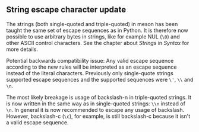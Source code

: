 ## String escape character update

The strings (both single-quoted and triple-quoted) in meson has been taught the
same set of escape sequences as in Python. It is therefore now possible to use
arbitrary bytes in strings, like for example NUL (`\0`) and other ASCII control
characters. See the chapter about *Strings* in *Syntax* for more details.

Potential backwards compatibility issue: Any valid escape sequence according to
the new rules will be interpreted as an escape sequence instead of the literal
characters. Previously only single-quote strings supported escape sequences and
the supported sequences were `\'`, `\\` and `\n`.

The most likely breakage is usage of backslash-n in triple-quoted strings. It
is now written in the same way as in single-quoted strings: `\\n` instead of
`\n`. In general it is now recommended to escape any usage of backslash.
However, backslash-c (`\c`), for example, is still backslash-c because it isn't
a valid escape sequence.
